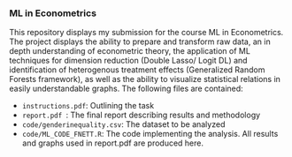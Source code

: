 ### ML in Econometrics
This repository displays my submission for the course ML in Econometrics.  
The project displays the ability to prepare and transform raw data, an in depth understanding of econometric theory, the application of ML techniques for dimension reduction (Double Lasso/ Logit DL) and
identification of heterogenous treatment effects (Generalized Random Forests framework), as well as the ability to visualize statistical relations in easily 
understandable graphs. 
The following files are contained:
- ```instructions.pdf```: Outlining the task
- ```report.pdf ```: The final report describing results and methodology
- ```code/genderinequality.csv```: The dataset to be analyzed
- ```code/ML_CODE_FNETT.R```: The code implementing the analysis. All results and graphs used in report.pdf are produced here.
